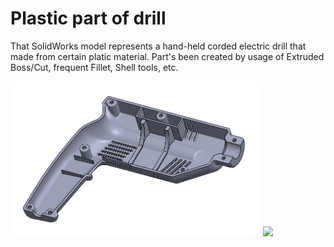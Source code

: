 # Plastic part of drill
That SolidWorks model represents a hand-held corded electric drill that made from certain platic material. Part's been created by usage of 
Extruded Boss/Cut, frequent Fillet, Shell tools, etc.
<p float="left">
  <img src="/DrillOnPicture.PNG" width="400" />
  <img src="/DrawingAsPicture.png" width="400" /> 
</p>

